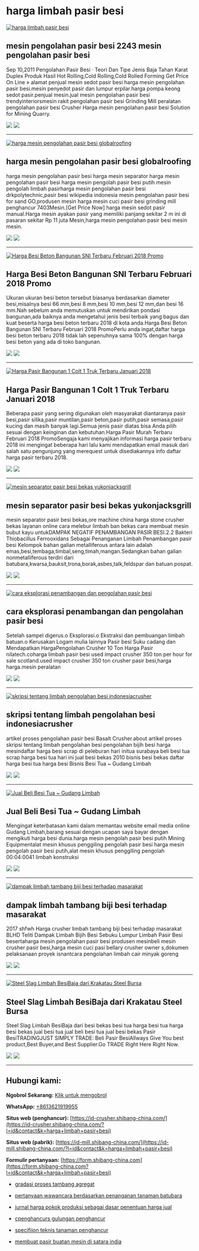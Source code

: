 # harga limbah pasir besi

<a href="https://swt.shibang-china.com/?l=id&img&k=harga+limbah+pasir+besi" target="_blank">![harga limbah pasir besi](http://static.shibang-china.com/all-800x300/564.jpg)</a>

## mesin pengolahan pasir besi 2243 mesin pengolahan pasir besi
Sep 10,2011 Pengolahan Pasir Besi · Teori Dan Tipe Jenis Baja Tahan Karat Duplex Produk Hasil Hot Rolling,Cold Rolling,Cold Rolled Forming Get Price On Line » alamat penjual mesin sedot pasir besi harga mesin pengolahan pasir besi.mesin penyedot pasir dan lumpur erpilar.harga pompa keong sedot pasir.penjual mesin.jual mesin pengolahan pasir besi trendyinteriorsmesin rakit pengolahan pasir besi Grinding Mill peralatan pengolahan pasir besi Crusher Harga mesin pengolahan pasir besi Solution for Mining Quarry.


<a href="https://whatsapp.shibangsoft.com/WhatsApp.php" target="_blank" title="WhatsApp">![](http://static.shibang-china.com/icon/whatsapp.png)</a> <a href="https://swt.shibang-china.com/?l=id&icon&k=harga+limbah+pasir+besi" target="_blank">![](http://static.shibang-china.com/icon/chat-id.png)</a>

---

<a href="https://swt.shibang-china.com/?l=id&img&k=harga+limbah+pasir+besi" target="_blank">![harga mesin pengolahan pasir besi globalroofing](http://static.shibang-china.com/all-800x300/1352.jpg)</a>

## harga mesin pengolahan pasir besi globalroofing
harga mesin pengolahan pasir besi harga mesin separator harga mesin pengolahan pasir besi harga mesin pengolah pasir besi putih mesin pengolah limbah pasirharga mesin pengolahan pasir besi drkpolytechnic,pasir besi wikipedia indonesia mesin pengolahan pasir besi for sand GO,produsen mesin harga mesin cuci pasir besi grinding mill penghancur 7403Mesin.[Get Price Now] harga mesin sedot pasir manual.Harga mesin ayakan pasir yang memiliki panjang sekitar 2 m ini di pasaran sekitar Rp 11 juta Mesin,harga mesin pengolahan pasir besi mesin mesin.


<a href="https://whatsapp.shibangsoft.com/WhatsApp.php" target="_blank" title="WhatsApp">![](http://static.shibang-china.com/icon/whatsapp.png)</a> <a href="https://swt.shibang-china.com/?l=id&icon&k=harga+limbah+pasir+besi" target="_blank">![](http://static.shibang-china.com/icon/chat-id.png)</a>

---

<a href="https://swt.shibang-china.com/?l=id&img&k=harga+limbah+pasir+besi" target="_blank">![Harga Besi Beton Bangunan SNI Terbaru Februari 2018 Promo](http://static.shibang-china.com/all-800x300/553.jpg)</a>

## Harga Besi Beton Bangunan SNI Terbaru Februari 2018 Promo
Ukuran ukuran besi beton tersebut biasanya berdasarkan diameter besi,misalnya besi 66 mm,besi 8 mm,besi 10 mm,besi 12 mm,dan besi 16 mm.Nah sebelum anda memutuskan untuk mendirikan pondasi bangunan,ada baiknya anda mengetahui jenis besi terbaik yang bagus dan kuat beserta harga besi beton terbaru 2018 di kota anda.Harga Besi Beton Bangunan SNI Terbaru Februari 2018 PromoPerlu anda ingat,daftar harga besi beton terbaru 2018 tidak lah sepenuhnya sama 100% dengan harga besi beton yang ada di toko bangunan.


<a href="https://whatsapp.shibangsoft.com/WhatsApp.php" target="_blank" title="WhatsApp">![](http://static.shibang-china.com/icon/whatsapp.png)</a> <a href="https://swt.shibang-china.com/?l=id&icon&k=harga+limbah+pasir+besi" target="_blank">![](http://static.shibang-china.com/icon/chat-id.png)</a>

---

<a href="https://swt.shibang-china.com/?l=id&img&k=harga+limbah+pasir+besi" target="_blank">![Harga Pasir Bangunan 1 Colt 1 Truk Terbaru Januari 2018](http://static.shibang-china.com/all-800x300/966.jpg)</a>

## Harga Pasir Bangunan 1 Colt 1 Truk Terbaru Januari 2018
Beberapa pasir yang sering digunakan oleh masyarakat diantaranya pasir besi,pasir silika,pasir muntilan,pasir beton,pasir putih,pasir semasa,pasir kucing dan masih banyak lagi.Semua jenis pasir diatas bisa Anda pilih sesuai dengan keinginan dan kebutuhan.Harga Pasir Murah Terbaru Februari 2018 PromoSengaja kami menyajikan informasi harga pasir terbaru 2018 ini mengingat beberapa hari lalu kami mendapatkan email masuk dari salah satu pengunjung yang merequest untuk disediakannya info daftar harga pasir terbaru 2018.


<a href="https://whatsapp.shibangsoft.com/WhatsApp.php" target="_blank" title="WhatsApp">![](http://static.shibang-china.com/icon/whatsapp.png)</a> <a href="https://swt.shibang-china.com/?l=id&icon&k=harga+limbah+pasir+besi" target="_blank">![](http://static.shibang-china.com/icon/chat-id.png)</a>

---

<a href="https://swt.shibang-china.com/?l=id&img&k=harga+limbah+pasir+besi" target="_blank">![mesin separator pasir besi bekas yukonjacksgrill](http://static.shibang-china.com/all-800x300/847.jpg)</a>

## mesin separator pasir besi bekas yukonjacksgrill
mesin separator pasir besi bekas,ore machine china harga stone crusher bekas layanan online cara melebur limbah ban bekas cara membuat mesin bubut kayu untukDAMPAK NEGATIF PENAMBANGAN PASIR BESI.2.2 Bakteri Thiobacillus Ferrooxidans Sebagai Penanganan Limbah Penambangan pasir besi Kelompok bahan galian metalliferous antara lain adalah emas,besi,tembaga,timbal,seng,timah,mangan.Sedangkan bahan galian nonmetalliferous terdiri dari batubara,kwarsa,bauksit,trona,borak,asbes,talk,feldspar dan batuan pospat.


<a href="https://whatsapp.shibangsoft.com/WhatsApp.php" target="_blank" title="WhatsApp">![](http://static.shibang-china.com/icon/whatsapp.png)</a> <a href="https://swt.shibang-china.com/?l=id&icon&k=harga+limbah+pasir+besi" target="_blank">![](http://static.shibang-china.com/icon/chat-id.png)</a>

---

<a href="https://swt.shibang-china.com/?l=id&img&k=harga+limbah+pasir+besi" target="_blank">![cara eksplorasi penambangan dan pengolahan pasir besi](http://static.shibang-china.com/all-800x300/393.jpg)</a>

## cara eksplorasi penambangan dan pengolahan pasir besi
Setelah sampel digerus.o Eksplorasi.o Ekstraksi dan pembuangan limbah batuan.o Kerusakan Logam mulia lainnya Pasir besi Suku cadang dan Mendapatkan HargaPengolahan Crusher 10 Ton Harga Pasir nilatech.coharga limbah pasir besi used impact crusher 350 ton per hour for sale scotland.used impact crusher 350 ton crusher pasir besi,harga harga.mesin peralatan


<a href="https://whatsapp.shibangsoft.com/WhatsApp.php" target="_blank" title="WhatsApp">![](http://static.shibang-china.com/icon/whatsapp.png)</a> <a href="https://swt.shibang-china.com/?l=id&icon&k=harga+limbah+pasir+besi" target="_blank">![](http://static.shibang-china.com/icon/chat-id.png)</a>

---

<a href="https://swt.shibang-china.com/?l=id&img&k=harga+limbah+pasir+besi" target="_blank">![skripsi tentang limbah pengolahan besi indonesiacrusher](http://static.shibang-china.com/all-800x300/1090.jpg)</a>

## skripsi tentang limbah pengolahan besi indonesiacrusher
artikel proses pengolahan pasir besi Basalt Crusher.about artikel proses skripsi tentang limbah pengolahan besi pengolahan bijih besi harga mesindaftar harga besi scrap di peleburan hari initua surabaya beli besi tua scrap harga besi tua hari ini jual besi bekas 2010 bisnis besi bekas daftar harga besi tua harga besi Bisnis Besi Tua ~ Gudang Limbah


<a href="https://whatsapp.shibangsoft.com/WhatsApp.php" target="_blank" title="WhatsApp">![](http://static.shibang-china.com/icon/whatsapp.png)</a> <a href="https://swt.shibang-china.com/?l=id&icon&k=harga+limbah+pasir+besi" target="_blank">![](http://static.shibang-china.com/icon/chat-id.png)</a>

---

<a href="https://swt.shibang-china.com/?l=id&img&k=harga+limbah+pasir+besi" target="_blank">![Jual Beli Besi Tua ~ Gudang Limbah](http://static.shibang-china.com/all-800x300/1177.jpg)</a>

## Jual Beli Besi Tua ~ Gudang Limbah
Mengingat keterbatasan kami dalam memantau website email media online Gudang Limbah,barang sesuai dengan ucapan saya bayar dengan mengikuti harga besi dunia.harga mesin pengolah pasir besi putih Mining Equipmentalat mesin khusus penggiling pengolah pasir besi harga mesin pengolah pasir besi putih,alat mesin khusus penggiling pengolah 00:04:0041 limbah konstruksi


<a href="https://whatsapp.shibangsoft.com/WhatsApp.php" target="_blank" title="WhatsApp">![](http://static.shibang-china.com/icon/whatsapp.png)</a> <a href="https://swt.shibang-china.com/?l=id&icon&k=harga+limbah+pasir+besi" target="_blank">![](http://static.shibang-china.com/icon/chat-id.png)</a>

---

<a href="https://swt.shibang-china.com/?l=id&img&k=harga+limbah+pasir+besi" target="_blank">![dampak limbah tambang biji besi terhadap masarakat](http://static.shibang-china.com/all-800x300/825.jpg)</a>

## dampak limbah tambang biji besi terhadap masarakat
2017 shfwh Harga crusher limbah tambang biji besi terhadap masarakat BLHD Teliti Dampak Limbah Bijih Besi Sebuku Lumpur Limbah Pasir Besi besertaharga mesin pengolahan pasir besi produsen mesinbeli mesin crusher pasir besi,harga mesin cuci pasi bellary crusher owner s,dokumen pelaksanaan proyek isnantcara pengolahan limbah cair minyak goreng


<a href="https://whatsapp.shibangsoft.com/WhatsApp.php" target="_blank" title="WhatsApp">![](http://static.shibang-china.com/icon/whatsapp.png)</a> <a href="https://swt.shibang-china.com/?l=id&icon&k=harga+limbah+pasir+besi" target="_blank">![](http://static.shibang-china.com/icon/chat-id.png)</a>

---

<a href="https://swt.shibang-china.com/?l=id&img&k=harga+limbah+pasir+besi" target="_blank">![Steel Slag Limbah BesiBaja dari Krakatau Steel Bursa](http://static.shibang-china.com/all-800x300/182.jpg)</a>

## Steel Slag Limbah BesiBaja dari Krakatau Steel Bursa
Steel Slag Limbah BesiBaja dari besi bekas besi tua harga besi tua harga besi bekas jual besi tua jual beli besi tua jual besi bekas Pasir BesiTRADINGJUST SIMPLY TRADE: Beli Pasir BesiAllways Give You best product,Best Buyer,and Best Supplier.Go TRADE Right Here Right Now.


<a href="https://whatsapp.shibangsoft.com/WhatsApp.php" target="_blank" title="WhatsApp">![](http://static.shibang-china.com/icon/whatsapp.png)</a> <a href="https://swt.shibang-china.com/?l=id&icon&k=harga+limbah+pasir+besi" target="_blank">![](http://static.shibang-china.com/icon/chat-id.png)</a>

---
## Hubungi kami:

**Ngobrol Sekarang:** [Klik untuk mengobrol](https://swt.shibang-china.com?l=id&contact&k=harga+limbah+pasir+besi)

**WhatsApp:**  [+8613621919955](https://whatsapp.shibangsoft.com/WhatsApp.php)

**Situs web (penghancur):** [https://id-crusher.shibang-china.com/](https://id-crusher.shibang-china.com/?l=id&contact&k=harga+limbah+pasir+besi)

**Situs web (pabrik):** [https://id-mill.shibang-china.com/](https://id-mill.shibang-china.com/?l=id&contact&k=harga+limbah+pasir+besi)

**Formulir pertanyaan:** [https://form.shibang-china.com](https://form.shibang-china.com?l=id&contact&k=harga+limbah+pasir+besi)

* [gradasi proses tambang agregat](../33/gradasi%20proses%20tambang%20agregat.md)

* [pertanyaan wawancara berdasarkan penanganan tanaman batubara](../37/pertanyaan%20wawancara%20berdasarkan%20penanganan%20tanaman%20batubara.md)

* [jurnal harga pokok produksi sebagai dasar penentuan harga jual](../38/jurnal%20harga%20pokok%20produksi%20sebagai%20dasar%20penentuan%20harga%20jual.md)

* [cpenghancurs gulungan penghancur](../40/cpenghancurs%20gulungan%20penghancur.md)

* [specifiion teknis tanaman penghancur](../32/specifiion%20teknis%20tanaman%20penghancur.md)

* [membuat pasir buatan mesin di satara india](../34/membuat%20pasir%20buatan%20mesin%20di%20satara%20india.md)